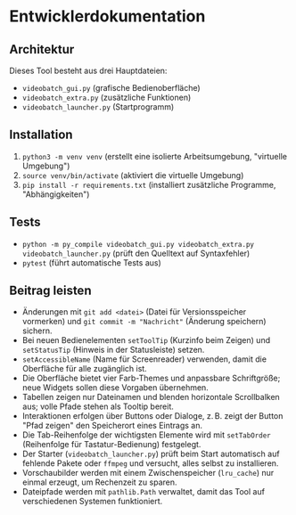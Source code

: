 # Entwicklerdokumentation

## Architektur
Dieses Tool besteht aus drei Hauptdateien:
- `videobatch_gui.py` (grafische Bedienoberfläche)
- `videobatch_extra.py` (zusätzliche Funktionen)
- `videobatch_launcher.py` (Startprogramm)

## Installation
1. `python3 -m venv venv` (erstellt eine isolierte Arbeitsumgebung, "virtuelle Umgebung")
2. `source venv/bin/activate` (aktiviert die virtuelle Umgebung)
3. `pip install -r requirements.txt` (installiert zusätzliche Programme, "Abhängigkeiten")

## Tests
- `python -m py_compile videobatch_gui.py videobatch_extra.py videobatch_launcher.py` (prüft den Quelltext auf Syntaxfehler)
- `pytest` (führt automatische Tests aus)

## Beitrag leisten
- Änderungen mit `git add <datei>` (Datei für Versionsspeicher vormerken) und `git commit -m "Nachricht"` (Änderung speichern) sichern.
- Bei neuen Bedienelementen `setToolTip` (Kurzinfo beim Zeigen) und `setStatusTip` (Hinweis in der Statusleiste) setzen.
- `setAccessibleName` (Name für Screenreader) verwenden, damit die Oberfläche für alle zugänglich ist.
- Die Oberfläche bietet vier Farb-Themes und anpassbare Schriftgröße; neue Widgets sollen diese Vorgaben übernehmen.
- Tabellen zeigen nur Dateinamen und blenden horizontale Scrollbalken aus; volle Pfade stehen als Tooltip bereit.
- Interaktionen erfolgen über Buttons oder Dialoge, z. B. zeigt der Button "Pfad zeigen" den Speicherort eines Eintrags an.
- Die Tab-Reihenfolge der wichtigsten Elemente wird mit `setTabOrder` (Reihenfolge für Tastatur-Bedienung) festgelegt.
- Der Starter (`videobatch_launcher.py`) prüft beim Start automatisch auf fehlende Pakete oder `ffmpeg` und versucht, alles selbst zu installieren.
- Vorschaubilder werden mit einem Zwischenspeicher (`lru_cache`) nur einmal erzeugt, um Rechenzeit zu sparen.
- Dateipfade werden mit `pathlib.Path` verwaltet, damit das Tool auf verschiedenen Systemen funktioniert.
